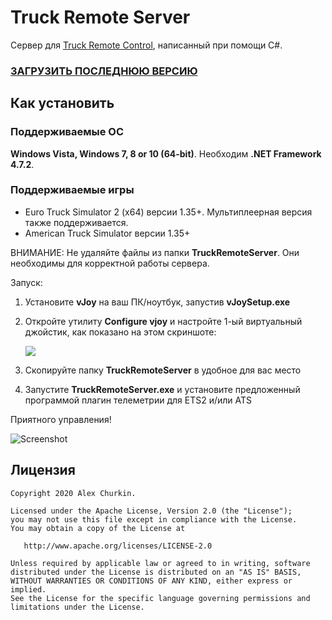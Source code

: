 Truck Remote Server
====================
Сервер для [Truck Remote Control](https://github.com/alexChurkin/TruckRemoteControl), написанный при помощи C#.

### [ЗАГРУЗИТЬ ПОСЛЕДНЮЮ ВЕРСИЮ](https://github.com/alexChurkin/TruckRemoteServer/releases)

## Как установить

### Поддерживаемые ОС
**Windows Vista, Windows 7, 8 or 10 (64-bit)**.
Необходим **.NET Framework 4.7.2**.

### Поддерживаемые игры

- Euro Truck Simulator 2 (x64) версии 1.35+. Мультиплеерная версия также поддерживается.
- American Truck Simulator версии 1.35+

ВНИМАНИЕ: Не удаляйте файлы из папки **TruckRemoteServer**. Они необходимы для корректной работы сервера.

Запуск:
1) Установите **vJoy** на ваш ПК/ноутбук, запустив **vJoySetup.exe**
2) Откройте утилиту **Configure vjoy** и настройте 1-ый виртуальный джойстик, как показано на этом скриншоте:

    ![](https://github.com/alexChurkin/TruckRemoteServer/raw/master/Screenshot_vjoy_conf.png)
	
3) Скопируйте папку **TruckRemoteServer** в удобное для вас место
4) Запустите **TruckRemoteServer.exe** и установите предложенный программой плагин телеметрии для ETS2 и/или ATS

Приятного управления!

![Screenshot](https://github.com/alexChurkin/TruckRemoteServer/raw/master/Screenshot.png)


## Лицензия

    Copyright 2020 Alex Churkin.

    Licensed under the Apache License, Version 2.0 (the "License");
    you may not use this file except in compliance with the License.
    You may obtain a copy of the License at

       http://www.apache.org/licenses/LICENSE-2.0

    Unless required by applicable law or agreed to in writing, software
    distributed under the License is distributed on an "AS IS" BASIS,
    WITHOUT WARRANTIES OR CONDITIONS OF ANY KIND, either express or implied.
    See the License for the specific language governing permissions and
    limitations under the License.
